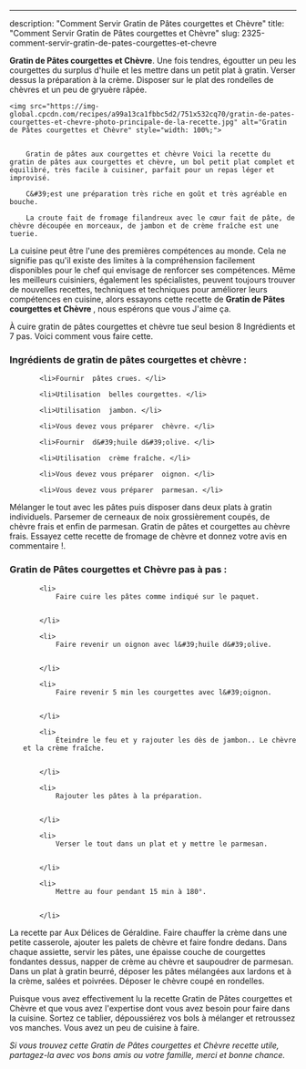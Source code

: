 ---
description: "Comment Servir Gratin de Pâtes courgettes et Chèvre"
title: "Comment Servir Gratin de Pâtes courgettes et Chèvre"
slug: 2325-comment-servir-gratin-de-pates-courgettes-et-chevre

<p>
	<strong>Gratin de Pâtes courgettes et Chèvre</strong>. 
	Une fois tendres, égoutter un peu les courgettes du surplus d&#39;huile et les mettre dans un petit plat à gratin. Verser dessus la préparation à la crème. Disposer sur le plat des rondelles de chèvres et un peu de gryuère râpée.
</p>
<p>
	
	<img src="https://img-global.cpcdn.com/recipes/a99a13ca1fbbc5d2/751x532cq70/gratin-de-pates-courgettes-et-chevre-photo-principale-de-la-recette.jpg" alt="Gratin de Pâtes courgettes et Chèvre" style="width: 100%;">
	
	
		Gratin de pâtes aux courgettes et chèvre Voici la recette du gratin de pâtes aux courgettes et chèvre, un bol petit plat complet et équilibré, très facile à cuisiner, parfait pour un repas léger et improvisé.
	
		C&#39;est une préparation très riche en goût et très agréable en bouche.
	
		La croute fait de fromage filandreux avec le cœur fait de pâte, de chèvre découpée en morceaux, de jambon et de crème fraîche est une tuerie.
	
</p>

La cuisine peut être l'une des premières compétences au monde. Cela ne signifie pas qu'il existe des limites à la compréhension facilement disponibles pour le chef qui envisage de renforcer ses compétences. Même les meilleurs cuisiniers, également les spécialistes, peuvent toujours trouver de nouvelles recettes, techniques et techniques pour améliorer leurs compétences en cuisine, alors essayons cette recette de <strong> Gratin de Pâtes courgettes et Chèvre </strong>, nous espérons que vous J'aime ça.

<!--inarticleads1-->

À cuire gratin de pâtes courgettes et chèvre tue seul besion 8 Ingrédients et 7 pas. Voici comment vous faire cette.

<h3>Ingrédients de gratin de pâtes courgettes et chèvre :</h3>

<ol>
	
		<li>Fournir  pâtes crues. </li>
	
		<li>Utilisation  belles courgettes. </li>
	
		<li>Utilisation  jambon. </li>
	
		<li>Vous devez vous préparer  chèvre. </li>
	
		<li>Fournir  d&#39;huile d&#39;olive. </li>
	
		<li>Utilisation  crème fraîche. </li>
	
		<li>Vous devez vous préparer  oignon. </li>
	
		<li>Vous devez vous préparer  parmesan. </li>
	
</ol>

Mélanger le tout avec les pâtes puis disposer dans deux plats à gratin individuels. Parsemer de cerneaux de noix grossièrement coupés, de chèvre frais et enfin de parmesan. Gratin de pâtes et courgettes au chèvre frais. Essayez cette recette de fromage de chèvre et donnez votre avis en commentaire !. 

<!--inarticleads2-->

<h3>Gratin de Pâtes courgettes et Chèvre pas à pas :</h3>

<ol>
	
		<li>
			Faire cuire les pâtes comme indiqué sur le paquet.
			
			
		</li>
	
		<li>
			Faire revenir un oignon avec l&#39;huile d&#39;olive.
			
			
		</li>
	
		<li>
			Faire revenir 5 min les courgettes avec l&#39;oignon.
			
			
		</li>
	
		<li>
			Éteindre le feu et y rajouter les dès de jambon.. Le chèvre et la crème fraîche.
			
			
		</li>
	
		<li>
			Rajouter les pâtes à la préparation.
			
			
		</li>
	
		<li>
			Verser le tout dans un plat et y mettre le parmesan.
			
			
		</li>
	
		<li>
			Mettre au four pendant 15 min à 180°.
			
			
		</li>
	
</ol>

La recette par Aux Délices de Géraldine. Faire chauffer la crème dans une petite casserole, ajouter les palets de chèvre et faire fondre dedans. Dans chaque assiette, servir les pâtes, une épaisse couche de courgettes fondantes dessus, napper de crème au chèvre et saupoudrer de parmesan. Dans un plat à gratin beurré, déposer les pâtes mélangées aux lardons et à la crème, salées et poivrées. Déposer le chèvre coupé en rondelles. 

<!--inarticleads1-->

<p>
Puisque vous avez effectivement lu la recette Gratin de Pâtes courgettes et Chèvre et que vous avez l'expertise dont vous avez besoin pour faire dans la cuisine. Sortez ce tablier, dépoussiérez vos bols à mélanger et retroussez vos manches. Vous avez un peu de cuisine à faire.
</p>

<p>
<i>Si vous trouvez cette Gratin de Pâtes courgettes et Chèvre recette utile, partagez-la avec vos bons amis ou votre famille, merci et bonne chance.</i>
</p>
